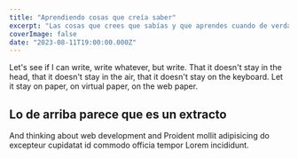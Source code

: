```yaml
---
title: "Aprendiendo cosas que creía saber"
excerpt: "Las cosas que crees que sabías y que aprendes cuando de verdad las haces."
coverImage: false
date: "2023-08-11T19:00:00.000Z"
---
```


Let's see if I can write, write whatever, but write. That it doesn't stay in the head, that it doesn't stay in the air, that it doesn't stay on the keyboard. Let it stay on paper, on virtual paper, on the web paper.

## Lo de arriba parece que es un extracto

And thinking about web development and Proident mollit adipisicing do excepteur cupidatat id commodo officia tempor Lorem incididunt.
